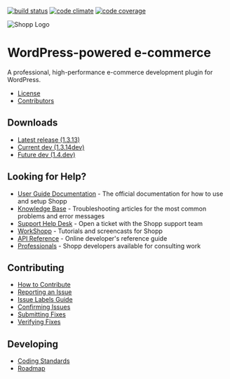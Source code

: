 [![build status](https://api.travis-ci.org/ingenesis/shopp.svg)](https://travis-ci.org/ingenesis/shopp) [![code climate](https://d3s6mut3hikguw.cloudfront.net/github/ingenesis/shopp/badges/gpa.svg)](https://codeclimate.com/github/ingenesis/shopp/badges) [![code coverage](https://d3s6mut3hikguw.cloudfront.net/github/ingenesis/shopp/badges/coverage.svg)](https://codeclimate.com/github/ingenesis/shopp/badges)

![Shopp Logo](https://shopplugin.com/logo.png)

# WordPress-powered e-commerce
A professional, high-performance e-commerce development plugin for WordPress.

- [License](license.txt)
- [Contributors](https://github.com/ingenesis/shopp/contributors)

## Downloads
- [Latest release (1.3.13)](https://github.com/ingenesis/shopp/releases/tag/1.3.13)
- [Current dev (1.3.14dev)](https://github.com/ingenesis/shopp/archive/1.3.14dev.zip)
- [Future dev (1.4.dev)](https://github.com/ingenesis/shopp/archive/master.zip)

## Looking for Help?

- [User Guide Documentation](https://shopplugin.com/docs/) - The official documentation for how to use and setup Shopp
- [Knowledge Base](https://shopplugin.com/kb/) - Troubleshooting articles for the most common problems and error messages
- [Support Help Desk](https://shopplugin.com/support/forum/help-desk) - Open a ticket with the Shopp support team
- [WorkShopp](http://workshopp.com/) - Tutorials and screencasts for Shopp
- [API Reference](https://shopplugin.com/api/) - Online developer's reference guide
- [Professionals](https://shopplugin.com/professionals/) - Shopp developers available for consulting work

## Contributing

- [How to Contribute](http://github.com/ingenesis/shopp/wiki/Contributing)
- [Reporting an Issue](http://github.com/ingenesis/shopp/wiki/Reporting)
- [Issue Labels Guide](http://github.com/ingenesis/shopp/wiki/Labels)
- [Confirming Issues](http://github.com/ingenesis/shopp/wiki/Confirming)
- [Submitting Fixes](http://github.com/ingenesis/shopp/wiki/Submissions)
- [Verifying Fixes](http://github.com/ingenesis/shopp/wiki/Verifying)

## Developing

- [Coding Standards](http://github.com/ingenesis/shopp/wiki/Coding-Standards)
- [Roadmap](http://github.com/ingenesis/shopp/wiki/Roadmap)
